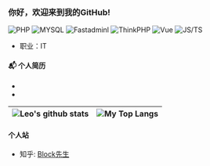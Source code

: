 ### 你好，欢迎来到我的GitHub!



![PHP](https://img.shields.io/badge/PHP-%E8%AF%AD%E8%A8%80-blue)
![MYSQL](https://img.shields.io/badge/MySQL-%E6%95%B0%E6%8D%AE%E5%BA%93-yellow)
![Fastadminl](https://img.shields.io/badge/Fastadmin-%E6%A1%86%E6%9E%B6-orange)
![ThinkPHP](https://img.shields.io/badge/ThinkPHP-%E6%A1%86%E6%9E%B6-green)
![Vue](https://img.shields.io/badge/VUE--%E6%A1%86%E6%9E%B6-green)
![JS/TS](https://img.shields.io/badge/JS/TS--%E8%AF%AD%E8%A8%80-blue)
- 职业：IT


#### 📬 个人简历

- 

- 

|![Leo's github stats](https://github-readme-stats.vercel.app/api?username=jameslee-7&show_icons=true&locale=en&hide_border=true)|![My Top Langs](https://github-readme-stats.vercel.app/api/top-langs/?username=jameslee-7&locale=en&hide_border=true&layout=compact)|
|-|-|


#### 个人站

- 知乎: [Block先生](https://www.zhihu.com/people/blake-25-47)
